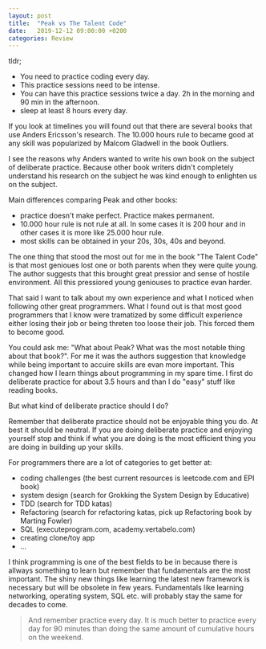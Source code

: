 ```yaml
---
layout: post
title:  "Peak vs The Talent Code"
date:   2019-12-12 09:00:00 +0200
categories: Review
---
```


tldr;
- You need to practice coding every day.
- This practice sessions need to be intense.
- You can have this practice sessions twice a day. 2h in the morning and 90 min in the afternoon.
- sleep at least 8 hours every day.

If you look at timelines you will found out that there are several books that use Anders Ericsson's research. The 10.000 hours rule to became good at any skill was popularized by Malcom Gladwell in the book Outliers.

I see the reasons why Anders wanted to write his own book on the subject of deliberate practice. Because other book writers didn't completely understand his research on the subject he was kind enough to enlighten us on the subject.

Main differences comparing Peak and other books:
- practice doesn't make perfect. Practice makes permanent.
- 10.000 hour rule is not rule at all. In some cases it is 200 hour and in other cases it is more like 25.000 hour rule.
- most skills can be obtained in your 20s, 30s, 40s and beyond.

The one thing that stood the most out for me in the book "The Talent Code" is that most genioues lost one or both parents when they were quite young. The author suggests that this brought great pressior and sense of hostile environment. All this pressiored young geniouses to practice evan harder.

That said I want to talk about my own experience and what I noticed when following other great programmers. What I found out is that most good programmers that I know were tramatized by some difficult experience either losing their job or being threten too loose their job. This forced them to become good.

You could ask me: "What about Peak? What was the most notable thing about that book?". For me it was the authors suggestion that knowledge while being important to accuire skills are evan more important. This changed how I learn things about programming in my spare time. I first do deliberate practice for about 3.5 hours and than I do "easy" stuff like reading books.

But what kind of deliberate practice should I do?

Remember that deliberate practice should not be enjoyable thing you do. At best it should be neutral. If you are doing deliberate practice and enjoying yourself stop and think if what you are doing is the most efficient thing you are doing in building up your skills.

For programmers there are a lot of categories to get better at:
- coding challenges (the best current resources is leetcode.com and EPI book)
- system design (search for Grokking the System Design by Educative)
- TDD (search for TDD katas)
- Refactoring (search for refactoring katas, pick up Refactoring book by Marting Fowler)
- SQL (executeprogram.com, academy.vertabelo.com)
- creating clone/toy app
- ...

I think programming is one of the best fields to be in because there is allways something to learn but remember that fundamentals are the most important. The shiny new things like learning the latest new framework is necessary but will be obsolete in few years. Fundamentals like learning networking, operating system, SQL etc. will probably stay the same for decades to come.

> And remember practice every day. It is much better to practice every day for 90 minutes than doing the same amount of cumulative hours on the weekend.
